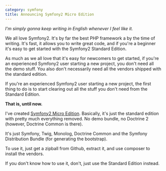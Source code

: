 ```yaml
---
category: symfony
title: Announcing Symfony2 Micro Edition
---
```


*I'm simply gonna keep writing in English whenever I feel like it.*

We all love Symfony2. It's by far the best PHP framework a by the time of writing. It's fast, it allows you to write great code, and if you're a beginner it's easy to get started with the Symfony2 Standard Edition.

As much as we all love that it's easy for newcomers to get started, if you're an experienced Symfony2 user starting a new project, you don't need all the demo stuff. You also don't necessarily need all the vendors shipped with the standard edition.

If you're an experienced Symfony2 user starting a new project, the first thing to do is to start clearing out all the stuff you don't need from the Standard Edition.

**That is, until now.**

I've created [Symfony2 Micro Edition](https://github.com/magnusnordlander/symfony-micro). Basically, it's just the standard edition with pretty much everything removed. No demo bundle, no Doctrine 2 (however, Doctrine Common is there). 

It's just Symfony, Twig, Monolog, Doctrine Common and the Symfony Distribution Bundle (for generating the bootstrap).

To use it, just get a zipball from Github, extract it, and use composer to install the vendors.

If you don't know how to use it, don't, just use the Standard Edition instead.